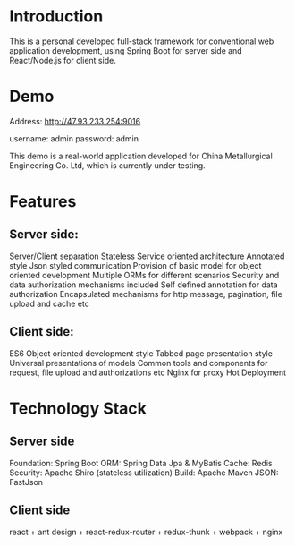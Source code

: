 # Introduction
This is a personal developed full-stack framework for conventional web application development, using Spring Boot for server side and React/Node.js for client side.

# Demo
Address: http://47.93.233.254:9016

username: admin
password: admin

This demo is a real-world application developed for China Metallurgical Engineering Co. Ltd, which is currently under testing. 

# Features
## Server side:
Server/Client separation
Stateless
Service oriented architecture
Annotated style
Json styled communication
Provision of basic model for object oriented development
Multiple ORMs for different scenarios
Security and data authorization mechanisms included
Self defined annotation for data authorization
Encapsulated mechanisms for http message, pagination, file upload and cache etc

## Client side:
ES6
Object oriented development style
Tabbed page presentation style
Universal presentations of models
Common tools and components for request, file upload and authorizations etc
Nginx for proxy
Hot Deployment

# Technology Stack
## Server side
Foundation: Spring Boot
ORM: Spring Data Jpa & MyBatis
Cache: Redis
Security: Apache Shiro (stateless utilization)
Build: Apache Maven
JSON: FastJson

## Client side
react + ant design + react-redux-router + redux-thunk + webpack + nginx





